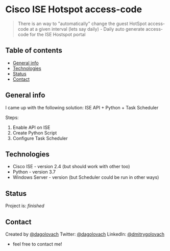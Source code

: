 # Cisco ISE Hotspot access-code
> There is an way to "automatically" change the guest HotSpot access-code at a given interval (lets say daily) - Daily auto generate access-code for the ISE Hostspot portal

## Table of contents
* [General info](#general-info)
* [Technologies](#technologies)
* [Status](#status)
* [Contact](#contact)

## General info
I came up with the following solution: ISE API + Python + Task Scheduler

Steps:

1. Enable API on ISE
2. Create Python Script
3. Configure Task Scheduler

## Technologies
* Cisco ISE - version 2.4 (but should work with other too)
* Python - version 3.7
* Windows Server - version (but Scheduler could be run in other ways)

## Status
Project is: _finished_

## Contact
Created by [@dagolovach](https://dmitrygolovach.com) 
Twitter: [@dagolovach](https://twitter.com/dagolovach)
LinkedIn: [@dmitrygolovach](https://www.linkedin.com/in/dmitrygolovach/)

- feel free to contact me!


